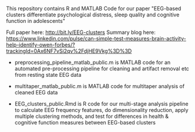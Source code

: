This repository contains R and MATLAB Code for our paper "EEG-based clusters differentiate psychological distress, sleep quality and cognitive function in adolescents"

Full paper here: http://bit.ly/EEG-clusters
Summary blog here: https://www.linkedin.com/pulse/can-simple-test-measures-brain-activity-help-identify-owen-forbes/?trackingId=0Ax6NF7vSi2qv%2FdjHE9Vkg%3D%3D

* preprocessing_pipeline_matlab_public.m is MATLAB code for an automated pre-processing pipeline for cleaning and artifact removal etc from resting state EEG data

* multitaper_matlab_public.m is MATLAB code for multitaper analysis of cleaned EEG data

* EEG_clusters_public.Rmd is R code for our multi-stage analysis pipeline to calculate EEG frequency features, do dimensionality reduction, apply multiple clustering methods, and test for differences in health & cognitive function measures between EEG-based clusters
